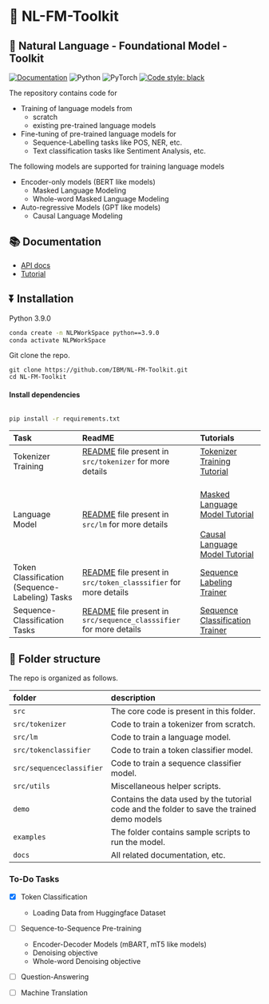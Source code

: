 # 🔬 NL-FM-Toolkit
## 🔬 Natural Language - Foundational Model - Toolkit


[![Documentation](https://img.shields.io/badge/docs-latest-blue.svg)](https://pages.github.com/IBM/NL-FM-Toolkit/)
![Python](https://img.shields.io/badge/python-39)
![PyTorch](https://img.shields.io/badge/pytorch-PyTorch-green)
[![Code style: black](https://img.shields.io/badge/code%20style-black-000000.svg)](https://github.com/psf/black) 

The repository contains code for
- Training of language models from
    - scratch
    - existing pre-trained language models
- Fine-tuning of pre-trained language models for
    - Sequence-Labelling tasks like POS, NER, etc.
    - Text classification tasks like Sentiment Analysis, etc.


The following models are supported for training language models
- Encoder-only models (BERT like models)
    - Masked Language Modeling
    - Whole-word Masked Language Modeling
- Auto-regressive Models (GPT like models)
    - Causal Language Modeling


## 📚 Documentation

- [API docs](https://pages.github.com/IBM/NL-FM-Toolkit/modules/index.html)
- [Tutorial](https://pages.github.com/IBM/NL-FM-Toolkit/intro.html)

## ⏬ Installation

Python 3.9.0
```bash
conda create -n NLPWorkSpace python==3.9.0
conda activate NLPWorkSpace
```

Git clone the repo.

```
git clone https://github.com/IBM/NL-FM-Toolkit.git
cd NL-FM-Toolkit
```

#### Install dependencies
```bash

pip install -r requirements.txt
```

| **Task** | **ReadME** | **Tutorials** |
|:---|:---|:---|
| Tokenizer Training | [README](src/tokenizer/README.md) file present in `src/tokenizer` for more details | [Tokenizer Training Tutorial](https://pages.github.com/IBM/NL-FM-Toolkit/tokenizer_train.html) |
| Language Model | [README](src/lm/README.md) file present in `src/lm` for more details | <br> [Masked Language Model Tutorial](https://pages.github.com/IBM/NL-FM-Toolkit/mlm_train.html) </br> <br>[Causal Language Model Tutorial](https://pages.github.com/IBM/NL-FM-Toolkit/clm_train.html)  |
| Token Classification (Sequence-Labeling) Tasks | [README](src/tokenclassifier/README.md) file present in `src/token_classsifier` for more details | [Sequence Labeling Trainer](https://pages.github.com/IBM/NL-FM-Toolkit/token_classifier_train.html) |
| Sequence-Classification Tasks | [README](src/sequenceclassifier/README.md) file present in `src/sequence_classsifier` for more details | [Sequence Classification Trainer](https://pages.github.com/IBM/NL-FM-Toolkit/sequence_classifier_train.html) |


## 📁 Folder structure

The repo is organized as follows.

folder | description
:--- | :---
`src` | The core code is present in this folder.
`src/tokenizer` | Code to train a tokenizer from scratch.
`src/lm` | Code to train a language model.
`src/tokenclassifier` | Code to train a token classifier model.
`src/sequenceclassifier` | Code to train a sequence classifier model.
`src/utils` | Miscellaneous helper scripts.
`demo` | Contains the data used by the tutorial code and the folder to save the trained demo models
`examples` | The folder contains sample scripts to run the model.
`docs` | All related documentation, etc.

### To-Do Tasks

- [x] Token Classification
    - Loading Data from Huggingface Dataset

- [ ] Sequence-to-Sequence Pre-training
    - Encoder-Decoder Models (mBART, mT5 like models)
    - Denoising objective
    - Whole-word Denoising objective

- [ ] Question-Answering
- [ ] Machine Translation
